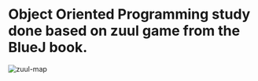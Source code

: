 # Object Oriented Programming study done based on zuul game from the BlueJ book.
![zuul-map](https://user-images.githubusercontent.com/25674283/192169526-e6ac08cc-9172-4542-9321-d643f51a5f40.png)
